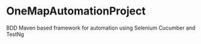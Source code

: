 # OneMapAutomationProject
BDD Maven based framework for automation using Selenium Cucumber and TestNg
